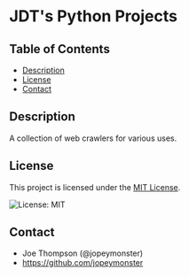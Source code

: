 # JDT's Python Projects

## Table of Contents
- [Description](#description)
- [License](#license)
- [Contact](#contact)

## Description
A collection of web crawlers for various uses.

## License
This project is licensed under the [MIT License](LICENSE).

![License: MIT](https://img.shields.io/badge/License-MIT-yellow.svg)

## Contact
- Joe Thompson (@jopeymonster)
- https://github.com/jopeymonster

